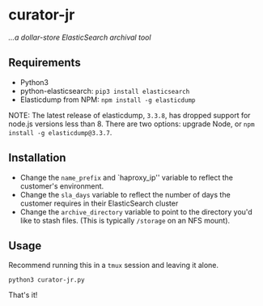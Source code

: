 # curator-jr

*...a dollar-store ElasticSearch archival tool*

## Requirements
* Python3 
* python-elasticsearch: `pip3 install elasticsearch`
* Elasticdump from NPM: `npm install -g elasticdump`

NOTE: The latest release of elasticdump, `3.3.8`, has dropped support for node.js versions less than 8. There are two options: upgrade Node, or `npm install -g elasticdump@3.3.7`.

## Installation

* Change the `name_prefix` and `haproxy_ip'' variable to reflect the customer's environment. 
* Change the `sla_days` variable to reflect the number of days the customer requires in their ElasticSearch cluster
* Change the `archive_directory` variable to point to the directory you'd like to stash files. (This is typically `/storage` on an NFS mount).

## Usage

Recommend running this in a `tmux` session and leaving it alone.

`python3 curator-jr.py`

That's it!

